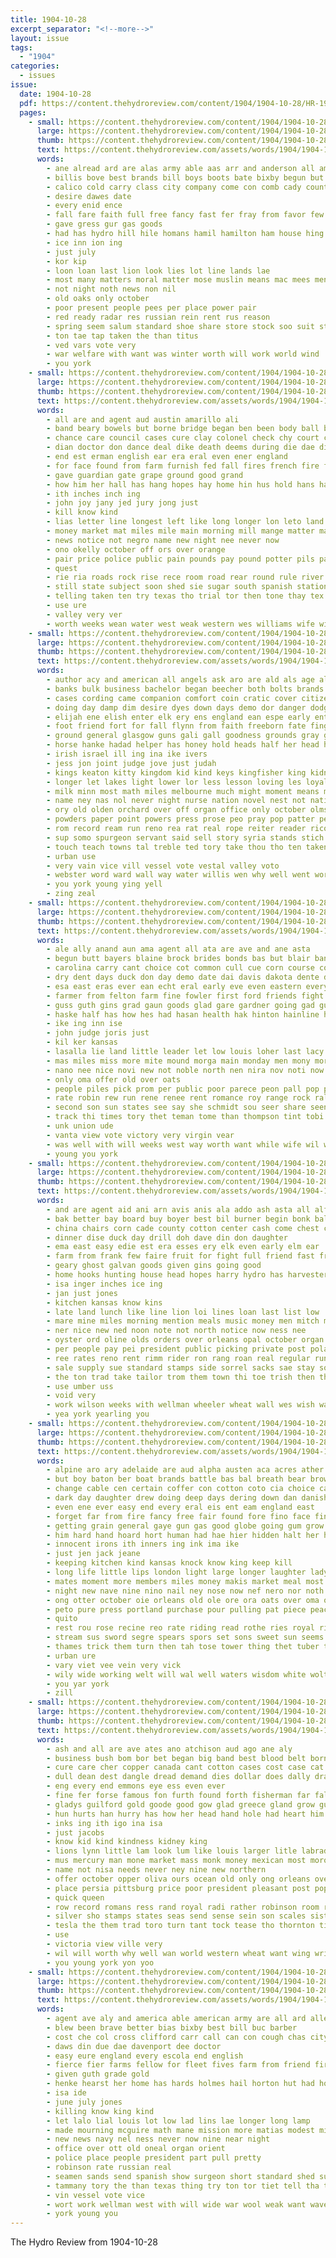 ```yaml
---
title: 1904-10-28
excerpt_separator: "<!--more-->"
layout: issue
tags:
  - "1904"
categories:
  - issues
issue:
  date: 1904-10-28
  pdf: https://content.thehydroreview.com/content/1904/1904-10-28/HR-1904-10-28.pdf
  pages:
    - small: https://content.thehydroreview.com/content/1904/1904-10-28/small/HR-1904-10-28-01.jpg
      large: https://content.thehydroreview.com/content/1904/1904-10-28/large/HR-1904-10-28-01.jpg
      thumb: https://content.thehydroreview.com/content/1904/1904-10-28/thumbnails/HR-1904-10-28-01.jpg
      text: https://content.thehydroreview.com/assets/words/1904/1904-10-28/HR-1904-10-28-01.txt
      words:
        - ane alread ard are alas army able aas arr and anderson all america
        - billis bove best brands bill boys boots bate bixby begun but ber both been bank bear
        - calico cold carry class city company come con comb cady county canard can congress cloak call cotton corner
        - desire dawes date
        - every enid ence
        - fall fare faith full free fancy fast fer fray from favor few for
        - gave gress gur gas goods
        - had has hydro hill hile homans hamil hamilton ham house hing honor hell hoes
        - ice inn ion ing
        - just july
        - kor kip
        - loon loan last lion look lies lot line lands lae
        - most many matters moral matter mose muslin means mac mees mens much mathews mission mackey miles men mcguire
        - not night noth news non nil
        - old oaks only october
        - poor present people pees per place power pair
        - red ready radar res russian rein rent rus reason
        - spring seem salum standard shoe share store stock soo suit staple safe sio sill state srp suits styles stands senator salesman sae stuff such
        - ton tae tap taken the than titus
        - ved vars vote very
        - war welfare with want was winter worth will work world wind
        - you york
    - small: https://content.thehydroreview.com/content/1904/1904-10-28/small/HR-1904-10-28-02.jpg
      large: https://content.thehydroreview.com/content/1904/1904-10-28/large/HR-1904-10-28-02.jpg
      thumb: https://content.thehydroreview.com/content/1904/1904-10-28/thumbnails/HR-1904-10-28-02.jpg
      text: https://content.thehydroreview.com/assets/words/1904/1904-10-28/HR-1904-10-28-02.txt
      words:
        - all are and agent aud austin amarillo ali
        - band beary bowels but borne bridge began ben been body ball battle bie blood ber broadway
        - chance care council cases cure clay colonel check chy court can cot chamber clerk city cree cause creek clinton cotton
        - dian doctor don dance deal dike death deems during die dae ding doing dexter duty does
        - end est erman english ear era eral even ener england
        - for face found from farm furnish fed fall fires french fire fine fever firm
        - gave guardian gate grape ground good grand
        - how him her hall has hang hopes hay home hin hus hold hans had
        - ith inches inch ing
        - john joy jany jed jury jong just
        - kill know kind
        - lias letter line longest left like long longer lon leto land los let
        - money market mat miles mile main morning mill mange matter may mers manner mcalester much meale must made
        - news notice not negro name new night nee never now
        - ono okelly october off ors over orange
        - pair price police public pain pounds pay pound potter pils pan per porting pers persons phe pink
        - quest
        - rie ria roads rock rise rece room road rear round rule river read reason race rat renson
        - still state subject soon shed sie sugar south spanish station spring sau strain stom sales six shell sand school send sale she sell such senna story
        - telling taken ten try texas tho trial tor then tone thay tex town trout tat them the thom tell tall tess trace tissue tine
        - use ure
        - valley very ver
        - worth weeks wean water west weak western wes williams wife wilson with will way winter while write weather well wey weight wide weal was
    - small: https://content.thehydroreview.com/content/1904/1904-10-28/small/HR-1904-10-28-03.jpg
      large: https://content.thehydroreview.com/content/1904/1904-10-28/large/HR-1904-10-28-03.jpg
      thumb: https://content.thehydroreview.com/content/1904/1904-10-28/thumbnails/HR-1904-10-28-03.jpg
      text: https://content.thehydroreview.com/assets/words/1904/1904-10-28/HR-1904-10-28-03.txt
      words:
        - author acy and american all angels ask aro are ald als age allen alpine adam army ago angelic able ambush ain ale aver aud
        - banks bulk business bachelor began beecher both bolts brands boxer basic bills bold border but bands balance bas bill blue bis born body back boy better brought battle baal belt bers break been ben black boon blood bee bird best
        - cases cording came companion comfort coin cratic cover citizen celestial congress camphor case common comins cons can champion cooks chamber cold con cant cost condi certain county council cure campbell course crown councilor cease child constant candida care come chan chance city court camp cheese comes
        - doing day damp dim desire dyes down days demo dor danger dodge dodds dows daily duty door dry done davies demand dinner death der duly
        - elijah ene elish enter elk ery ens england ean espe early enterprise every elisha
        - foot friend fort for fall flynn from faith freeborn fate fingers fast forget fust farmer farms frank forbing firm face fair first flowers fear fresh fruit fina fetch famous few fail fine free far found fire freedom favor fer
        - ground general glasgow guns gali gall goodness grounds gray goward given greer guard gore globe gave grave good gum grays
        - horse hanke hadad helper has honey hold heads half her head habit him health homa hoffman heard haul hore host honorable hour home hill huge hard hem had hell hunts how happy hundred human hurry harm harmony house
        - irish israel ill ing ina ike ivers
        - jess jon joint judge jove just judah
        - kings keaton kitty kingdom kid kind keys kingfisher king kidney
        - longer let lakes light lower lor less lesson loving les loyal life lam living land lard lord love line lucky last lay leaders lot later like lover large little loss leh lal london
        - milk minn most math miles melbourne much might moment means mcalester merchant made may mountain mines manner march mathews members must main magazine messenger mere many mean mans more meme moral merry men marble mighty misty massingale meal man
        - name ney nas nol never night nurse nation novel nest not nations north now note necessary new northern nagle nied needs
        - ory old olden orchard over off organ office only october olmsted ori
        - powders paper point powers press prose peo pray pop patter persons plant power pure peter private piece page prow perfect poker prom pipes per pot plan plants pat parisian police plenty price passage place pass pun person peak phen paradise plank prophet part promise people prayer public
        - rom record ream run reno rea rat real rope reiter reader rico runner res ring rest red rup roman risen rate round rout rather rebel road reca reall rim rates reason rail running roy roads
        - sup somo spurgeon servant said sell story syria stands stich short stiff stand sewing standard seven service summer shine simple she sheets samo sho secret say sons son send such shall station salo space sha southern smith seeker stock sweet sane small staring spill sample sour starch shown single seems show stan shows see shield sills school state sermon six
        - touch teach towns tal treble ted tory take thou tho ten taken ties texas thing thon tea table than then the thore times tell them try tes ton trust taste thee trial test toward thy ture
        - urban use
        - very vain vice vill vessel vote vestal valley voto
        - webster word ward wall way water willis wen why well went world with wide wife wash wild while wine want wise worker worthy watch wan weather washington words work winter will worth worms weeks white waiter was woolsey
        - you york young ying yell
        - zing zeal
    - small: https://content.thehydroreview.com/content/1904/1904-10-28/small/HR-1904-10-28-04.jpg
      large: https://content.thehydroreview.com/content/1904/1904-10-28/large/HR-1904-10-28-04.jpg
      thumb: https://content.thehydroreview.com/content/1904/1904-10-28/thumbnails/HR-1904-10-28-04.jpg
      text: https://content.thehydroreview.com/assets/words/1904/1904-10-28/HR-1904-10-28-04.txt
      words:
        - ale ally anand aun ama agent all ata are ave and ane asta
        - begun butt bayers blaine brock brides bonds bas but blair banker branch bunch ben bee bess books bride blevins burchard ballenger bristow back bet burns bie bank both banks brie boles bia buckmaster best
        - carolina carry cant choice cot common cull cue corn course county clark caton college canon congress cin cotton church catt chambers can come che city class cashier company colorado creek con coach chance
        - dry dent days duck don day demo date dai davis dakota dente deal dav dinner
        - esa east eras ever ean echt eral early eve even eastern every ele
        - farmer from felton farm fine fowler first ford friends fight fer fair for frank fin fairbanks frisco faire fail fon flowers few
        - guss guth gins grad gaun goods glad gare gardner going gad gui gilbreath grace greenfield ghost
        - haske half has how hes had hasan health hak hinton hainline hydro house haskell him happy her home
        - ike ing inn ise
        - john judge joris just
        - kil ker kansas
        - lasalla lie land little leader let low louis loher last lacy live lapsley long lines light line lea less lay lanter look leder lowes
        - mas miles miss more mite mound morga main monday men mony morning mew myrtle mog matters mile maes mass mer man matte
        - nano nee nice novi new not noble north nen nira nov noti now nie november
        - only oma offer old over oats
        - people piles pick prom per public poor parece peon pall pop poli pretty phe pair parker par picking
        - rate robin rew run rene renee rent romance roy range rock ralph ros rose reaver ree rol rie
        - second son sun states see say she schmidt sou seer share seen side sic small sip shure sunday saturday stock speak sister school sea street seems south sick soung state smith start supply
        - track thi times tory thet teman tome than thompson tint tobi trom tin trost thew trip tor tae tow the talent teacher theel
        - unk union ude
        - vanta view vote victory very virgin vear
        - was well with will weeks west way worth want while wife wil wagon week weekly white wear worlds wedding work wes
        - young you york
    - small: https://content.thehydroreview.com/content/1904/1904-10-28/small/HR-1904-10-28-05.jpg
      large: https://content.thehydroreview.com/content/1904/1904-10-28/large/HR-1904-10-28-05.jpg
      thumb: https://content.thehydroreview.com/content/1904/1904-10-28/thumbnails/HR-1904-10-28-05.jpg
      text: https://content.thehydroreview.com/assets/words/1904/1904-10-28/HR-1904-10-28-05.txt
      words:
        - and are agent aid ani arn avis anis ala addo ash asta all alf
        - bak better bay board buy boyer best bil burner begin bonk bales been boys bridge banjo bull begun both butter brought barstow beat big but books
        - china chairs corn cade county cotton center cash come chest city company course class can colt cottonwood cook cor creek card cattle corner cot caddo
        - dinner dise duck day drill doh dave din don daughter
        - ema east easy edie est era esses ery elk even early elm ear
        - farm from frank few faire fruit for fight full friend fast fresh fines fair
        - geary ghost galvan goods given gins going good
        - home hooks hunting house head hopes harry hydro has harvester hur horse hae hase hertz half hungate harness harrow hot hardware hop hard hert hest husband hang held hand her hay hon hoo
        - isa inger inches ice ing
        - jan just jones
        - kitchen kansas know kins
        - late land lunch like line lion loi lines loan last list low
        - mare mine miles morning mention meals music money men mitch mackey mound mcfayden made monday mick mest most may meal maia mor market myers milch maple mei
        - ner nice new ned noon note not north notice now ness nee
        - oyster ord oline olds orders over orleans opal october organ office off ober old oak
        - per people pay pei president public picking private post polat planter pott pany plan price peoria pounds paper pet push present piece
        - ree rates reno rent rimm rider ron rang roan real regular run rise read ready running robinson
        - sale supply sue standard stamps side sorrel sacks sae stay sow special sard sweet suits supper short sand she shoats spring sal south share six save schlessinger send soc sur smith square see school saturday sprout store shoe stoves steers set saar second seed such street
        - the ton trad take tailor trom them town thi toe trish then thurs toma thick
        - use umber uss
        - void very
        - work wilson weeks with wellman wheeler wheat wall wes wish wagon willis want wire worlds wile west weatherford white will
        - yea york yearling you
    - small: https://content.thehydroreview.com/content/1904/1904-10-28/small/HR-1904-10-28-06.jpg
      large: https://content.thehydroreview.com/content/1904/1904-10-28/large/HR-1904-10-28-06.jpg
      thumb: https://content.thehydroreview.com/content/1904/1904-10-28/thumbnails/HR-1904-10-28-06.jpg
      text: https://content.thehydroreview.com/assets/words/1904/1904-10-28/HR-1904-10-28-06.txt
      words:
        - alpine aro ary adelaide are aud alpha austen aca acres ather alto age apt alan able atchison apps ani arrow alt appl aken and ader arnt auch art aka all ago
        - but boy baton ber boat brands battle bas bal breath bear brow business back brought bura bernard bara bur bie bax began bro baye boyer bring body best bright bachelor been bis bone bolas
        - change cable cen certain coffer con cotton coto cia choice camphor cons coin corner chance cone credit can come creek coff cover coffee curls chale case conquest came canute chair crane city chie
        - dark day daughter drew doing deep days dering down dan danish dress drop door dog danes deal dallas dry
        - even ene ever easy end every eral eis ent eam england east
        - forget far from fire fancy free fair found fore fino face fine first fara fratt frank fon feo forty fresh fife few fatal faz fight for fall
        - getting grain general gaye gun gas good globe going gum grow gave gee
        - him hard hand hoard hort human had hae hier hidden halt her hearth hope hee hou has harvest house harder hue ham how hair hey
        - innocent irons ith inners ing ink ima ike
        - just jen jack jeane
        - keeping kitchen kind kansas knock know king keep kill
        - long life little lips london light large longer laughter lady likely lulu loge law low look lookout let lowing lord like lay lee lover lot litt live
        - mates moment more members miles money makis market meal most mee mal matter morning may mon mer means man mich made mar mak many mean maiden must mans much moro mont men might merit
        - night new nave nine nino nail ney nose now nef nero nor noth nil nena nee nol never necessary nurse not
        - ong otter october oie orleans old ole ore ora oats over oma off only
        - peto pure press portland purchase pour pulling pat piece peace perfect poor pot plan part promise pin pate pall page prise plenty place pace peo pil pou pay plant pie prayer pro plaut people post paper pages penny ping pop ports plante portal per
        - quito
        - rest rou rose recine reo rate riding read rothe ries royal risk rank run room reach rainer romance real ran rave
        - stream sus sword segre spears spors set sons sweet sun seems sega speak sho sunshine sat sewing size sone seen sed servant shingle spike sear strong say sake seo swam sober shine saa seer soll son stove saint samo sit swords spaniel starch small sae sailors she sugar sap silence sino seed saas see surprise spray strange sie spring season sites swallow shall such song sorrows safo send stand short side state
        - thames trick them turn then tah tose tower thing thet tuber thick tain tex tan ten tanks toan try toy trong tako tod thar tour tha tho table too toward take talk towns tree the times tai ted timo thal tec taken tin tell tay track tees than
        - urban ure
        - vary viet vee vein very vick
        - wily wide working welt will wal well waters wisdom white wolt words week world ward water wheat worlds way west wear wary with wall weeks wild walk window win won was warn writer while work wise weather want went
        - you yar york
        - zill
    - small: https://content.thehydroreview.com/content/1904/1904-10-28/small/HR-1904-10-28-07.jpg
      large: https://content.thehydroreview.com/content/1904/1904-10-28/large/HR-1904-10-28-07.jpg
      thumb: https://content.thehydroreview.com/content/1904/1904-10-28/thumbnails/HR-1904-10-28-07.jpg
      text: https://content.thehydroreview.com/assets/words/1904/1904-10-28/HR-1904-10-28-07.txt
      words:
        - ash and all are ave ates ano atchison aud ago ane aly
        - business bush bom bor bet began big band best blood belt born brite binder back bis but buffalo been beggs boe boog bring bettie better brand
        - cure care cher copper canada cant cotton cases cost case cat castor chango coleman can come cold canadas canals cause city clock cor cana con charlemagne
        - dull dean dest dangle dread demand dies dollar does dally dran dia duty days
        - eng every end emmons eye ess even ever
        - fine fer forse famous fon furth found forth fisherman far fall fish fane first free from frost fail full flex fire figures few for
        - gladys guilford gold goode good gow glad greece gland grow guns gift goes guard grove gale
        - hun hurts han hurry has how her head hand hole had heart him health home hartman husband hams housand
        - inks ing ith igo ina isa
        - just jacobs
        - know kid kind kindness kidney king
        - lions lynn little lam look lum like louis larger litle labrador london lawton lose lydia list let large lead loose lewis
        - mus mercury man mone market mass monk money mexican most morocco minor made more merry
        - name not nisa needs never ney nine new northern
        - offer october opper oliva ours ocean old only ong orleans over
        - place persia pittsburg price poor president pleasant post pople pinkham pasa point prem plato pop piece pink prive part pena profit pater palace per
        - quick queen
        - row record romans ress rand royal radi rather robinson room rollet ries remedies real rura rot
        - silver sho stamps states seas send sense sein son scales sister sharp sen sole sie six stands strawberry seek strong starch soon severe sible such set street sleep sultan sens slicker she story sick sata seven side short sadie single save
        - tesla the them trad toro turn tant tock tease tho thornton till then than times try thing tenn tobacco take terrible tor tell treat telling tax town tool timber
        - use
        - victoria view ville very
        - wil will worth why well wan world western wheat want wing write while was went won wilt welling wear word with wylie weak words win walker wand water wife
        - you young york yon yoo
    - small: https://content.thehydroreview.com/content/1904/1904-10-28/small/HR-1904-10-28-08.jpg
      large: https://content.thehydroreview.com/content/1904/1904-10-28/large/HR-1904-10-28-08.jpg
      thumb: https://content.thehydroreview.com/content/1904/1904-10-28/thumbnails/HR-1904-10-28-08.jpg
      text: https://content.thehydroreview.com/assets/words/1904/1904-10-28/HR-1904-10-28-08.txt
      words:
        - agent ave aly and america able american army are all ard allen
        - blew been brave better bias bixby best bill buc barber
        - cost che col cross clifford carr call can con cough chas city
        - daws din due dae davenport dee doctor
        - easy eure england every escola end english
        - fierce fier farms fellow for fleet fives farm from friend first fin fail fam
        - given guth grade gold
        - henke hearst her home has hards holmes hail horton hut had homa hydro hamilton
        - isa ide
        - june july jones
        - killing know king kind
        - let lalo lial louis lot low lad lins lae longer long lamp
        - made mourning mcguire math mane mission more matias modest milling many medal may means might
        - new news navy nel ness never now nine near night
        - office over ott old oneal organ orient
        - police place people president part pull pretty
        - robinson rate russian real
        - seamen sands send spanish show surgeon short standard shed suo slates sale snow sane settle sen spies sell stevens south set she spring
        - tammany tory the than texas thing try ton tor tiet tell tha talia tam tama
        - vin vessel vote vice
        - wort work wellman west with will wide war wool weak want wave write was wait working world
        - york young you
---
```


The Hydro Review from 1904-10-28

<!--more-->

